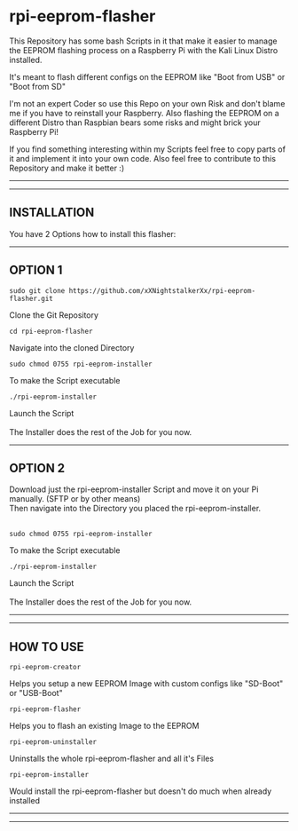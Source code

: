 # rpi-eeprom-flasher
This Repository has some bash Scripts in it that make it easier to manage the EEPROM flashing process on a Raspberry Pi with the Kali Linux Distro installed.

It's meant to flash different configs on the EEPROM like "Boot from USB" or "Boot from SD"

I'm not an expert Coder so use this Repo on your own Risk and don't blame me if you have to reinstall your Raspberry.
Also flashing the EEPROM on a different Distro than Raspbian bears some risks and might brick your Raspberry Pi!

If you find something interesting within my Scripts feel free to copy parts of it and implement it into your own code.
Also feel free to contribute to this Repository and make it better :)


----------------------------------------------------------------
----------------------------------------------------------------
INSTALLATION
-

You have 2 Options how to install this flasher:

---------------------------------------------------------------

OPTION 1
-
    sudo git clone https://github.com/xXNightstalkerXx/rpi-eeprom-flasher.git
Clone the Git Repository

    cd rpi-eeprom-flasher
Navigate into the cloned Directory

    sudo chmod 0755 rpi-eeprom-installer
To make the Script executable

    ./rpi-eeprom-installer
Launch the Script
</br>
</br>
The Installer does the rest of the Job for you now.

-----------------------------------------------------------------

OPTION 2
-

Download just the rpi-eeprom-installer Script and move it on your Pi manually. (SFTP or by other means)</br>
Then navigate into the Directory you placed the rpi-eeprom-installer.</br>
</br>

    sudo chmod 0755 rpi-eeprom-installer
To make the Script executable
    
    ./rpi-eeprom-installer
Launch the Script
</br>
</br>
The Installer does the rest of the Job for you now.

----------------------------------------------------------------
----------------------------------------------------------------
HOW TO USE
-
    rpi-eeprom-creator
Helps you setup a new EEPROM Image with custom configs like "SD-Boot" or "USB-Boot"

    rpi-eeprom-flasher
Helps you to flash an existing Image to the EEPROM

    rpi-eeprom-uninstaller
Uninstalls the whole rpi-eeprom-flasher and all it's Files

    rpi-eeprom-installer
Would install the rpi-eeprom-flasher but doesn't do much when already installed

----------------------------------------------------------------
----------------------------------------------------------------

